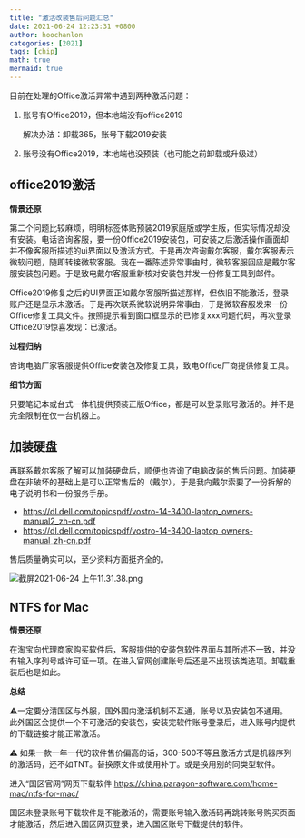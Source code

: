 ```yaml
---
title: "激活改装售后问题汇总"
date: 2021-06-24 12:23:31 +0800
author: hoochanlon
categories: [2021]
tags: [chip]
math: true
mermaid: true
---
```

目前在处理的Office激活异常中遇到两种激活问题：

1. 账号有Office2019，但本地端没有office2019

   解决办法：卸载365，账号下载2019安装

2. 账号没有Office2019，本地端也没预装（也可能之前卸载或升级过）

<!-- more -->

## office2019激活

**情景还原**

第二个问题比较麻烦，明明标签体贴预装2019家庭版或学生版，但实际情况却没有安装。电话咨询客服，要一份Office2019安装包，可安装之后激活操作画面却并不像客服所描述的ui界面以及激活方式。于是再次咨询戴尔客服，戴尔客服表示微软问题，随即转接微软客服。我在一番陈述异常事由时，微软客服回应是戴尔客服安装包问题。于是致电戴尔客服重新核对安装包并发一份修复工具到邮件。

Office2019修复之后的UI界面正如戴尔客服所描述那样，但依旧不能激活，登录账户还是显示未激活。于是再次联系微软说明异常事由，于是微软客服发来一份Office修复工具文件。按照提示看到窗口框显示的已修复xxx问题代码，再次登录Office2019惊喜发现：已激活。

**过程归纳**

咨询电脑厂家客服提供Office安装包及修复工具，致电Office厂商提供修复工具。

**细节方面**

只要笔记本或台式一体机提供预装正版Office，都是可以登录账号激活的。并不是完全限制在仅一台机器上。

## 加装硬盘

再联系戴尔客服了解可以加装硬盘后，顺便也咨询了电脑改装的售后问题。加装硬盘在非破坏的基础上是可以正常售后的（戴尔），于是我向戴尔索要了一份拆解的电子说明书和一份服务手册。

* https://dl.dell.com/topicspdf/vostro-14-3400-laptop_owners-manual2_zh-cn.pdf
* https://dl.dell.com/topicspdf/vostro-14-3400-laptop_owners-manual_zh-cn.pdf

售后质量确实可以，至少资料方面挺齐全的。

![截屏2021-06-24 上午11.31.38.png](https://i.loli.net/2021/06/24/th1F8oRwybJnTjP.png)

## NTFS for Mac

**情景还原**

在淘宝向代理商家购买软件后，客服提供的安装包软件界面与其所述不一致，并没有输入序列号或许可证一项。在进入官网创建账号后还是不出现该类选项。卸载重装后也是如此。

**总结**

⚠️一定要分清国区与外服，国外国内激活机制不互通，账号以及安装包不通用。此外国区会提供一个不可激活的安装包，安装完软件账号登录后，进入账号内提供的下载链接才能正常激活。

⚠️ 如果一款一年一代的软件售价偏高的话，300-500不等且激活方式是机器序列的激活码，还不如TNT。替换原文件或使用补丁。或是换用别的同类型软件。

进入“国区官网”网页下载软件 https://china.paragon-software.com/home-mac/ntfs-for-mac/

国区未登录账号下载软件是不能激活的，需要账号输入激活码再跳转账号购买页面才能激活，然后进入国区网页登录，进入国区账号下载提供的软件。
